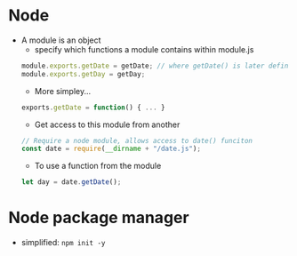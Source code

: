 # Node
* A module is an object
    * specify which functions a module contains within module.js
    ```JavaScript
    module.exports.getDate = getDate; // where getDate() is later defined
    module.exports.getDay = getDay;
    ```
    * More simpley...
    ```JavaScript
    exports.getDate = function() { ... } 
    ```
    * Get access to this module from another
    ```JavaScript
    // Require a node module, allows access to date() funciton
    const date = require(__dirname + "/date.js");
    ```
    * To use a function from the module
    ```JavaScript
    let day = date.getDate();
    ```
# Node package manager
* simplified: `npm init -y`